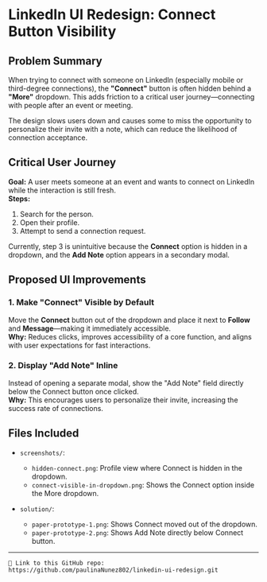# LinkedIn UI Redesign: Connect Button Visibility

## Problem Summary
When trying to connect with someone on LinkedIn (especially mobile or third-degree connections), the **"Connect"** button is often hidden behind a **"More"** dropdown. This adds friction to a critical user journey—connecting with people after an event or meeting. 

The design slows users down and causes some to miss the opportunity to personalize their invite with a note, which can reduce the likelihood of connection acceptance.

## Critical User Journey
**Goal:** A user meets someone at an event and wants to connect on LinkedIn while the interaction is still fresh.  
**Steps:**
1. Search for the person.
2. Open their profile.
3. Attempt to send a connection request.

Currently, step 3 is unintuitive because the **Connect** option is hidden in a dropdown, and the **Add Note** option appears in a secondary modal.

## Proposed UI Improvements

### 1. Make "Connect" Visible by Default
Move the **Connect** button out of the dropdown and place it next to **Follow** and **Message**—making it immediately accessible.  
**Why:** Reduces clicks, improves accessibility of a core function, and aligns with user expectations for fast interactions.

### 2. Display "Add Note" Inline
Instead of opening a separate modal, show the "Add Note" field directly below the Connect button once clicked.  
**Why:** This encourages users to personalize their invite, increasing the success rate of connections.

## Files Included
- `screenshots/`:  
  - `hidden-connect.png`: Profile view where Connect is hidden in the dropdown.  
  - `connect-visible-in-dropdown.png`: Shows the Connect option inside the More dropdown.

- `solution/`:  
  - `paper-prototype-1.png`: Shows Connect moved out of the dropdown.  
  - `paper-prototype-2.png`: Shows Add Note directly below Connect button.

---

```bash
📎 Link to this GitHub repo:
https://github.com/paulinaNunez802/linkedin-ui-redesign.git

